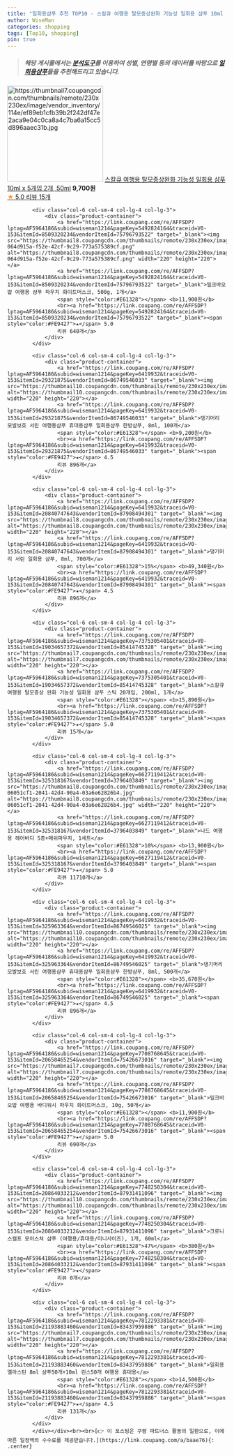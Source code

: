 ```yaml
---
title: "일회용샴푸 추천 TOP10 - 스칼큐 여행용 탈모증상완화 기능성 일회용 샴푸 10ml x 5개입 2개, 50ml"
author: WiseMan
categories: shopping
tags: [Top10, shopping]
pin: true
---
```


> ##### 해당 게시물에서는 [**분석도구**](https://itemscout.io/)를 이용하여 **성별**, **연령별** 등의 데이터를 바탕으로 [**일회용샴푸**](https://link.coupang.com/a/baae76)들을 추천해드리고 있습니다.
<div class="container"><div class="row">
            <div class="col-6 col-sm-4 col-lg-4 col-lg-3">
                <div class="product-container">
                    <a href="https://link.coupang.com/re/AFFSDP?lptag=AF5964186&subid=wiseman1214&pageKey=7375305401&traceid=V0-153&itemId=19034588335&vendorItemId=82757676550" target="_blank"><img src="https://thumbnail7.coupangcdn.com/thumbnails/remote/230x230ex/image/vendor_inventory/114e/ef89eb1cfb39b2f242df47e2aca9e04c0ca8a4c7ba6a15cc5d896aaec31b.jpg" alt="https://thumbnail7.coupangcdn.com/thumbnails/remote/230x230ex/image/vendor_inventory/114e/ef89eb1cfb39b2f242df47e2aca9e04c0ca8a4c7ba6a15cc5d896aaec31b.jpg" width="220" height="220"></a>
                    <a href="https://link.coupang.com/re/AFFSDP?lptag=AF5964186&subid=wiseman1214&pageKey=7375305401&traceid=V0-153&itemId=19034588335&vendorItemId=82757676550" target="_blank">스칼큐 여행용 탈모증상완화 기능성 일회용 샴푸 10ml x 5개입 2개, 50ml</a>
                    <span style="color:#E61328"></span> <b>9,700원</b>
                    <br><a href="https://link.coupang.com/re/AFFSDP?lptag=AF5964186&subid=wiseman1214&pageKey=7375305401&traceid=V0-153&itemId=19034588335&vendorItemId=82757676550" target="_blank"><span style="color:#FE9427">★</span> 5.0
                    리뷰 15개</a>
                </div>
            </div>
            
            <div class="col-6 col-sm-4 col-lg-4 col-lg-3">
                <div class="product-container">
                    <a href="https://link.coupang.com/re/AFFSDP?lptag=AF5964186&subid=wiseman1214&pageKey=5492824164&traceid=V0-153&itemId=8509320234&vendorItemId=75796793522" target="_blank"><img src="https://thumbnail8.coupangcdn.com/thumbnails/remote/230x230ex/image/retail/images/591181520870713-064d915a-f52e-42cf-9c29-773a575389cf.png" alt="https://thumbnail8.coupangcdn.com/thumbnails/remote/230x230ex/image/retail/images/591181520870713-064d915a-f52e-42cf-9c29-773a575389cf.png" width="220" height="220"></a>
                    <a href="https://link.coupang.com/re/AFFSDP?lptag=AF5964186&subid=wiseman1214&pageKey=5492824164&traceid=V0-153&itemId=8509320234&vendorItemId=75796793522" target="_blank">밀크바오밥 여행용 샴푸 파우치 화이트머스크, 500g, 1개</a>
                    <span style="color:#E61328"></span> <b>11,900원</b>
                    <br><a href="https://link.coupang.com/re/AFFSDP?lptag=AF5964186&subid=wiseman1214&pageKey=5492824164&traceid=V0-153&itemId=8509320234&vendorItemId=75796793522" target="_blank"><span style="color:#FE9427">★</span> 5.0
                    리뷰 640개</a>
                </div>
            </div>
            
            <div class="col-6 col-sm-4 col-lg-4 col-lg-3">
                <div class="product-container">
                    <a href="https://link.coupang.com/re/AFFSDP?lptag=AF5964186&subid=wiseman1214&pageKey=6419932&traceid=V0-153&itemId=29321875&vendorItemId=86749546033" target="_blank"><img src="https://thumbnail10.coupangcdn.com/thumbnails/remote/230x230ex/image/vendor_inventory/c40c/46d431654ee2b3af1e9a4406b87417949ab5ae9c9637216ae4194513626e.jpg" alt="https://thumbnail10.coupangcdn.com/thumbnails/remote/230x230ex/image/vendor_inventory/c40c/46d431654ee2b3af1e9a4406b87417949ab5ae9c9637216ae4194513626e.jpg" width="220" height="220"></a>
                    <a href="https://link.coupang.com/re/AFFSDP?lptag=AF5964186&subid=wiseman1214&pageKey=6419932&traceid=V0-153&itemId=29321875&vendorItemId=86749546033" target="_blank">댕기머리 모발보호 서린 여행용샴푸 휴대용샴푸 일회용샴푸 한방샴푸, 8ml, 100개</a>
                    <span style="color:#E61328"></span> <b>9,200원</b>
                    <br><a href="https://link.coupang.com/re/AFFSDP?lptag=AF5964186&subid=wiseman1214&pageKey=6419932&traceid=V0-153&itemId=29321875&vendorItemId=86749546033" target="_blank"><span style="color:#FE9427">★</span> 4.5
                    리뷰 896개</a>
                </div>
            </div>
            
            <div class="col-6 col-sm-4 col-lg-4 col-lg-3">
                <div class="product-container">
                    <a href="https://link.coupang.com/re/AFFSDP?lptag=AF5964186&subid=wiseman1214&pageKey=6419932&traceid=V0-153&itemId=20840747643&vendorItemId=87908494301" target="_blank"><img src="https://thumbnail8.coupangcdn.com/thumbnails/remote/230x230ex/image/vendor_inventory/b65a/9587f5f3e17582fd1e7af480e769ed09874e6a7041dc4e583179e131d860.jpg" alt="https://thumbnail8.coupangcdn.com/thumbnails/remote/230x230ex/image/vendor_inventory/b65a/9587f5f3e17582fd1e7af480e769ed09874e6a7041dc4e583179e131d860.jpg" width="220" height="220"></a>
                    <a href="https://link.coupang.com/re/AFFSDP?lptag=AF5964186&subid=wiseman1214&pageKey=6419932&traceid=V0-153&itemId=20840747643&vendorItemId=87908494301" target="_blank">댕기머리 서린 일회용 샴푸, 8ml, 700개</a>
                    <span style="color:#E61328">15%</span> <b>49,340원</b>
                    <br><a href="https://link.coupang.com/re/AFFSDP?lptag=AF5964186&subid=wiseman1214&pageKey=6419932&traceid=V0-153&itemId=20840747643&vendorItemId=87908494301" target="_blank"><span style="color:#FE9427">★</span> 4.5
                    리뷰 896개</a>
                </div>
            </div>
            
            <div class="col-6 col-sm-4 col-lg-4 col-lg-3">
                <div class="product-container">
                    <a href="https://link.coupang.com/re/AFFSDP?lptag=AF5964186&subid=wiseman1214&pageKey=7375305401&traceid=V0-153&itemId=19034657372&vendorItemId=85414745328" target="_blank"><img src="https://thumbnail7.coupangcdn.com/thumbnails/remote/230x230ex/image/vendor_inventory/7928/79b92147a50a6aee3b14326035a06dc8feacbc8bbcac744c70b2595035a0.jpg" alt="https://thumbnail7.coupangcdn.com/thumbnails/remote/230x230ex/image/vendor_inventory/7928/79b92147a50a6aee3b14326035a06dc8feacbc8bbcac744c70b2595035a0.jpg" width="220" height="220"></a>
                    <a href="https://link.coupang.com/re/AFFSDP?lptag=AF5964186&subid=wiseman1214&pageKey=7375305401&traceid=V0-153&itemId=19034657372&vendorItemId=85414745328" target="_blank">스칼큐 여행용 탈모증상 완화 기능성 일회용 샴푸 스틱 20개입, 200ml, 1개</a>
                    <span style="color:#E61328"></span> <b>15,890원</b>
                    <br><a href="https://link.coupang.com/re/AFFSDP?lptag=AF5964186&subid=wiseman1214&pageKey=7375305401&traceid=V0-153&itemId=19034657372&vendorItemId=85414745328" target="_blank"><span style="color:#FE9427">★</span> 5.0
                    리뷰 15개</a>
                </div>
            </div>
            
            <div class="col-6 col-sm-4 col-lg-4 col-lg-3">
                <div class="product-container">
                    <a href="https://link.coupang.com/re/AFFSDP?lptag=AF5964186&subid=wiseman1214&pageKey=6627119412&traceid=V0-153&itemId=325318167&vendorItemId=3796403849" target="_blank"><img src="https://thumbnail8.coupangcdn.com/thumbnails/remote/230x230ex/image/retail/images/196713093981716-06051cf1-2041-42d4-90a4-03a6e62826b4.jpg" alt="https://thumbnail8.coupangcdn.com/thumbnails/remote/230x230ex/image/retail/images/196713093981716-06051cf1-2041-42d4-90a4-03a6e62826b4.jpg" width="220" height="220"></a>
                    <a href="https://link.coupang.com/re/AFFSDP?lptag=AF5964186&subid=wiseman1214&pageKey=6627119412&traceid=V0-153&itemId=325318167&vendorItemId=3796403849" target="_blank">나드 여행용 헤어바디 5종+매쉬파우치, 1세트</a>
                    <span style="color:#E61328">10%</span> <b>13,900원</b>
                    <br><a href="https://link.coupang.com/re/AFFSDP?lptag=AF5964186&subid=wiseman1214&pageKey=6627119412&traceid=V0-153&itemId=325318167&vendorItemId=3796403849" target="_blank"><span style="color:#FE9427">★</span> 5.0
                    리뷰 11710개</a>
                </div>
            </div>
            
            <div class="col-6 col-sm-4 col-lg-4 col-lg-3">
                <div class="product-container">
                    <a href="https://link.coupang.com/re/AFFSDP?lptag=AF5964186&subid=wiseman1214&pageKey=6419932&traceid=V0-153&itemId=325963364&vendorItemId=86749546025" target="_blank"><img src="https://thumbnail10.coupangcdn.com/thumbnails/remote/230x230ex/image/vendor_inventory/8962/142df2e2c2ec53d14d1af1df992705c563f8878976f37798ecb6564226e9.jpg" alt="https://thumbnail10.coupangcdn.com/thumbnails/remote/230x230ex/image/vendor_inventory/8962/142df2e2c2ec53d14d1af1df992705c563f8878976f37798ecb6564226e9.jpg" width="220" height="220"></a>
                    <a href="https://link.coupang.com/re/AFFSDP?lptag=AF5964186&subid=wiseman1214&pageKey=6419932&traceid=V0-153&itemId=325963364&vendorItemId=86749546025" target="_blank">댕기머리 모발보호 서린 여행용샴푸 휴대용샴푸 일회용샴푸 한방샴푸, 8ml, 500개</a>
                    <span style="color:#E61328"></span> <b>35,670원</b>
                    <br><a href="https://link.coupang.com/re/AFFSDP?lptag=AF5964186&subid=wiseman1214&pageKey=6419932&traceid=V0-153&itemId=325963364&vendorItemId=86749546025" target="_blank"><span style="color:#FE9427">★</span> 4.5
                    리뷰 896개</a>
                </div>
            </div>
            
            <div class="col-6 col-sm-4 col-lg-4 col-lg-3">
                <div class="product-container">
                    <a href="https://link.coupang.com/re/AFFSDP?lptag=AF5964186&subid=wiseman1214&pageKey=7708768645&traceid=V0-153&itemId=20658465254&vendorItemId=75426673016" target="_blank"><img src="https://thumbnail7.coupangcdn.com/thumbnails/remote/230x230ex/image/rs_quotation_api/t1colewv/7ee8c979ffc74f60b221fae14766d12d.jpg" alt="https://thumbnail7.coupangcdn.com/thumbnails/remote/230x230ex/image/rs_quotation_api/t1colewv/7ee8c979ffc74f60b221fae14766d12d.jpg" width="220" height="220"></a>
                    <a href="https://link.coupang.com/re/AFFSDP?lptag=AF5964186&subid=wiseman1214&pageKey=7708768645&traceid=V0-153&itemId=20658465254&vendorItemId=75426673016" target="_blank">밀크바오밥 여행용 바디워시 파우치 화이트머스크, 10g, 50개</a>
                    <span style="color:#E61328"></span> <b>11,900원</b>
                    <br><a href="https://link.coupang.com/re/AFFSDP?lptag=AF5964186&subid=wiseman1214&pageKey=7708768645&traceid=V0-153&itemId=20658465254&vendorItemId=75426673016" target="_blank"><span style="color:#FE9427">★</span> 5.0
                    리뷰 690개</a>
                </div>
            </div>
            
            <div class="col-6 col-sm-4 col-lg-4 col-lg-3">
                <div class="product-container">
                    <a href="https://link.coupang.com/re/AFFSDP?lptag=AF5964186&subid=wiseman1214&pageKey=7748250304&traceid=V0-153&itemId=20864033212&vendorItemId=87931411096" target="_blank"><img src="https://thumbnail10.coupangcdn.com/thumbnails/remote/230x230ex/image/vendor_inventory/a27f/e7c27e497e9417731a1d453b5f7d1fc716b672c5c2ce837e32ff831c32c9.jpg" alt="https://thumbnail10.coupangcdn.com/thumbnails/remote/230x230ex/image/vendor_inventory/a27f/e7c27e497e9417731a1d453b5f7d1fc716b672c5c2ce837e32ff831c32c9.jpg" width="220" height="220"></a>
                    <a href="https://link.coupang.com/re/AFFSDP?lptag=AF5964186&subid=wiseman1214&pageKey=7748250304&traceid=V0-153&itemId=20864033212&vendorItemId=87931411096" target="_blank">크로니 스캘프 모이스쳐 샴푸 (여행용/휴대용/미니사이즈), 1개, 60ml</a>
                    <span style="color:#E61328">47%</span> <b>380원</b>
                    <br><a href="https://link.coupang.com/re/AFFSDP?lptag=AF5964186&subid=wiseman1214&pageKey=7748250304&traceid=V0-153&itemId=20864033212&vendorItemId=87931411096" target="_blank"><span style="color:#FE9427">★</span> 
                    리뷰 0개</a>
                </div>
            </div>
            
            <div class="col-6 col-sm-4 col-lg-4 col-lg-3">
                <div class="product-container">
                    <a href="https://link.coupang.com/re/AFFSDP?lptag=AF5964186&subid=wiseman1214&pageKey=7812293381&traceid=V0-153&itemId=21193883460&vendorItemId=83437959886" target="_blank"><img src="https://thumbnail7.coupangcdn.com/thumbnails/remote/230x230ex/image/vendor_inventory/e4a9/50281190a6e569c8d7bf9ad546f08f3a3eb037d3061cd276e3292fd9302c.JPG" alt="https://thumbnail7.coupangcdn.com/thumbnails/remote/230x230ex/image/vendor_inventory/e4a9/50281190a6e569c8d7bf9ad546f08f3a3eb037d3061cd276e3292fd9302c.JPG" width="220" height="220"></a>
                    <a href="https://link.coupang.com/re/AFFSDP?lptag=AF5964186&subid=wiseman1214&pageKey=7812293381&traceid=V0-153&itemId=21193883460&vendorItemId=83437959886" target="_blank">일회용 엘라스틴 8ml 샴푸50개+10ml 린스50개 여행용 휴대용</a>
                    <span style="color:#E61328"></span> <b>14,500원</b>
                    <br><a href="https://link.coupang.com/re/AFFSDP?lptag=AF5964186&subid=wiseman1214&pageKey=7812293381&traceid=V0-153&itemId=21193883460&vendorItemId=83437959886" target="_blank"><span style="color:#FE9427">★</span> 4.5
                    리뷰 131개</a>
                </div>
            </div>
            </div></div><br><br>[👉 이 포스팅은 쿠팡 파트너스 활동의 일환으로, 이에 따른 일정액의 수수료를 제공받습니다.](https://link.coupang.com/a/baae76){: .center}